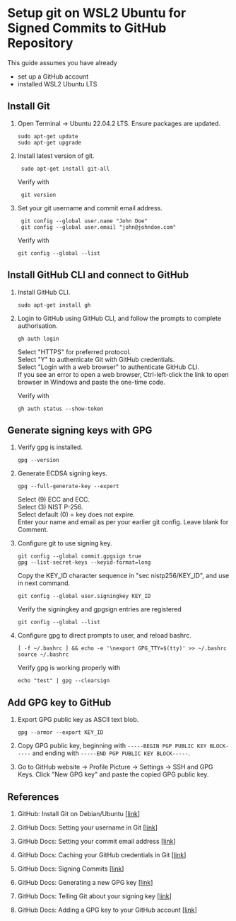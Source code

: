 # Setup git on WSL2 Ubuntu for Signed Commits to GitHub Repository

This guide assumes you have already

- set up a GitHub account
- installed WSL2 Ubuntu LTS

## Install Git

1. Open Terminal -> Ubuntu 22.04.2 LTS. Ensure packages are updated.

       sudo apt-get update
       sudo apt-get upgrade

2. Install latest version of git.

        sudo apt-get install git-all
   Verify with

        git version

3. Set your git username and commit email address.

        git config --global user.name "John Doe"
        git config --global user.email "john@johndoe.com"

   Verify with

       git config --global --list

## Install GitHub CLI and connect to GitHub

1. Install GitHub CLI.

       sudo apt-get install gh

2. Login to GitHub using GitHub CLI, and follow the prompts to complete authorisation.

       gh auth login

   Select "HTTPS" for preferred protocol.  
   Select "Y" to authenticate Git with GitHub credentials.  
   Select "Login with a web browser" to authenticate GitHub CLI.  
   If you see an error to open a web browser, Ctrl-left-click the link to open browser in Windows and paste the one-time code.

   Verify with

       gh auth status --show-token

## Generate signing keys with GPG

1. Verify gpg is installed.

       gpg --version

2. Generate ECDSA signing keys.

       gpg --full-generate-key --expert

   Select (9) ECC and ECC.  
   Select (3) NIST P-256.  
   Select default (0) = key does not expire.  
   Enter your name and email as per your earlier git config. Leave blank for Comment.

3. Configure git to use signing key.

       git config --global commit.gpgsign true
       gpg --list-secret-keys --keyid-format=long

    Copy the KEY_ID character sequence in "sec nistp256/KEY_ID", and use in next command.

       git config --global user.signingkey KEY_ID

    Verify the signingkey and gpgsign entries are registered

       git config --global --list

4. Configure gpg to direct prompts to user, and reload bashrc.

       [ -f ~/.bashrc ] && echo -e '\nexport GPG_TTY=$(tty)' >> ~/.bashrc
       source ~/.bashrc

   Verify gpg is working properly with

       echo "test" | gpg --clearsign

## Add GPG key to GitHub

1. Export GPG public key as ASCII text blob.

       gpg --armor --export KEY_ID

2. Copy GPG public key, beginning with `-----BEGIN PGP PUBLIC KEY BLOCK-----` and ending with `-----END PGP PUBLIC KEY BLOCK-----`.

3. Go to GitHub website -> Profile Picture -> Settings -> SSH and GPG Keys. Click "New GPG key" and paste the copied GPG public key.

## References

1. GitHub: Install Git on Debian/Ubuntu [[link](https://github.com/git-guides/install-git#debianubuntu)]

2. GitHub Docs: Setting your username in Git [[link](https://docs.github.com/en/get-started/getting-started-with-git/setting-your-username-in-git)]

3. GitHub Docs: Setting your commit email address [[link](https://docs.github.com/en/account-and-profile/setting-up-and-managing-your-personal-account-on-github/managing-email-preferences/setting-your-commit-email-address)]

4. GitHub Docs: Caching your GitHub credentials in Git [[link](https://docs.github.com/en/get-started/getting-started-with-git/caching-your-github-credentials-in-git)]

5. GitHub Docs: Signing Commits [[link](https://docs.github.com/en/authentication/managing-commit-signature-verification/signing-commits)]

6. GitHub Docs: Generating a new GPG key [[link](https://docs.github.com/en/authentication/managing-commit-signature-verification/generating-a-new-gpg-key?platform=linux)]

7. GitHub Docs: Telling Git about your signing key [[link](https://docs.github.com/en/authentication/managing-commit-signature-verification/telling-git-about-your-signing-key?platform=linux)]

8. GitHub Docs: Adding a GPG key to your GitHub account [[link](https://docs.github.com/en/authentication/managing-commit-signature-verification/adding-a-gpg-key-to-your-github-account#adding-a-gpg-key)]
